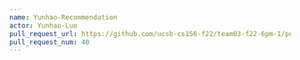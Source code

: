 ```yaml
---
name: Yunhao-Recommendation
actor: Yunhao-Luo
pull_request_url: https://github.com/ucsb-cs156-f22/team03-f22-6pm-1/pull/40
pull_request_num: 40
---
```

